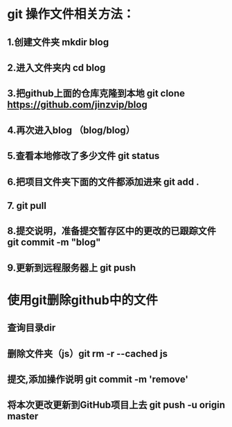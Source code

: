 # git 操作文件相关方法：

## 1.创建文件夹 mkdir blog
## 2.进入文件夹内 cd blog
## 3.把github上面的仓库克隆到本地 git clone https://github.com/jinzvip/blog
## 4.再次进入blog （blog/blog）
## 5.查看本地修改了多少文件 git status
## 6.把项目文件夹下面的文件都添加进来  git add .
## 7. git pull
## 8.提交说明，准备提交暂存区中的更改的已跟踪文件 git commit -m "blog"
## 9.更新到远程服务器上 git push

# 使用git删除github中的文件

## 查询目录dir 
## 删除文件夹（js）git rm -r --cached js
## 提交,添加操作说明 git commit -m 'remove'
## 将本次更改更新到GitHub项目上去 git push -u origin master

